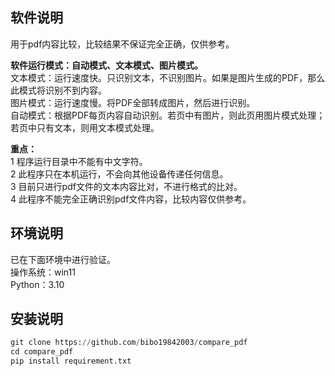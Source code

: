 ## 软件说明
用于pdf内容比较，比较结果不保证完全正确，仅供参考。  
  
**软件运行模式：自动模式、文本模式、图片模式。**  
文本模式：运行速度快。只识别文本，不识别图片。如果是图片生成的PDF，那么此模式将识别不到内容。  
图片模式：运行速度慢。将PDF全部转成图片，然后进行识别。  
自动模式：根据PDF每页内容自动识别。若页中有图片，则此页用图片模式处理；若页中只有文本，则用文本模式处理。  

**重点：**  
1 程序运行目录中不能有中文字符。  
2 此程序只在本机运行，不会向其他设备传递任何信息。  
3 目前只进行pdf文件的文本内容比对，不进行格式的比对。  
4 此程序不能完全正确识别pdf文件内容，比较内容仅供参考。  

## 环境说明
已在下面环境中进行验证。  
操作系统：win11  
Python：3.10  

## 安装说明
```py
git clone https://github.com/bibo19842003/compare_pdf
cd compare_pdf
pip install requirement.txt
```
